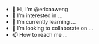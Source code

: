 - 👋 Hi, I’m @ericaaweng
- 👀 I’m interested in ...
- 🌱 I’m currently learning ...
- 💞️ I’m looking to collaborate on ...
- 📫 How to reach me ...

<!---
ericaaweng/ericaaweng is a ✨ special ✨ repository because its `README.md` (this file) appears on your GitHub profile.
You can click the Preview link to take a look at your changes.
--->
